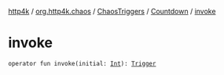 [http4k](../../../index.md) / [org.http4k.chaos](../../index.md) / [ChaosTriggers](../index.md) / [Countdown](index.md) / [invoke](./invoke.md)

# invoke

`operator fun invoke(initial: `[`Int`](https://kotlinlang.org/api/latest/jvm/stdlib/kotlin/-int/index.html)`): `[`Trigger`](../../-trigger.md)